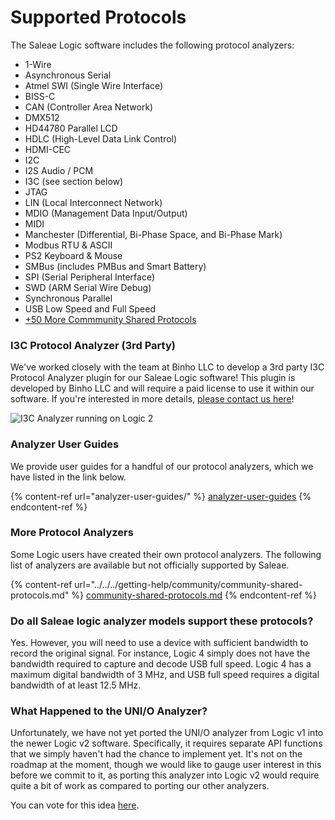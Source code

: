 # Supported Protocols

The Saleae Logic software includes the following protocol analyzers:

* 1-Wire
* Asynchronous Serial
* Atmel SWI (Single Wire Interface)
* BISS-C
* CAN (Controller Area Network)
* DMX512
* HD44780 Parallel LCD
* HDLC (High-Level Data Link Control)
* HDMI-CEC
* I2C
* I2S Audio / PCM
* I3C (see section below)
* JTAG
* LIN (Local Interconnect Network)
* MDIO (Management Data Input/Output)
* MIDI
* Manchester (Differential, Bi-Phase Space, and Bi-Phase Mark)
* Modbus RTU & ASCII
* PS2 Keyboard & Mouse
* SMBus (includes PMBus and Smart Battery)
* SPI (Serial Peripheral Interface)
* SWD (ARM Serial Wire Debug)
* Synchronous Parallel
* USB Low Speed and Full Speed
* [+50 More Commmunity Shared Protocols](https://support.saleae.com/community/community-shared-protocols)

### I3C Protocol Analyzer (3rd Party)

We've worked closely with the team at Binho LLC to develop a 3rd party I3C Protocol Analyzer plugin for our Saleae Logic software! This plugin is developed by Binho LLC and will require a paid license to use it within our software. If you're interested in more details, [please contact us here](https://contact.saleae.com/hc/en-us/requests/new)!

![I3C Analyzer running on Logic 2](../../../.gitbook/assets/i3c-analyzer-in-action.gif)

### Analyzer User Guides

We provide user guides for a handful of our protocol analyzers, which we have listed in the link below.

{% content-ref url="analyzer-user-guides/" %}
[analyzer-user-guides](analyzer-user-guides/)
{% endcontent-ref %}

### **More Protocol Analyzers**

Some Logic users have created their own protocol analyzers. The following list of analyzers are available but not officially supported by Saleae.

{% content-ref url="../../../getting-help/community/community-shared-protocols.md" %}
[community-shared-protocols.md](../../../getting-help/community/community-shared-protocols.md)
{% endcontent-ref %}

### **Do all Saleae logic analyzer models support these protocols?**

Yes. However, you will need to use a device with sufficient bandwidth to record the original signal. For instance, Logic 4 simply does not have the bandwidth required to capture and decode USB full speed. Logic 4 has a maximum digital bandwidth of 3 MHz, and USB full speed requires a digital bandwidth of at least 12.5 MHz.

### What Happened to the UNI/O Analyzer?

Unfortunately, we have not yet ported the UNI/O analyzer from Logic v1 into the newer Logic v2 software. Specifically, it requires separate API functions that we simply haven't had the chance to implement yet. It's not on the roadmap at the moment, though we would like to gauge user interest in this before we commit to it, as porting this analyzer into Logic v2 would require quite a bit of work as compared to porting our other analyzers.

You can vote for this idea [here](https://ideas.saleae.com/b/feature-requests/port-the-uni-o-analyzer-into-logic-2).
